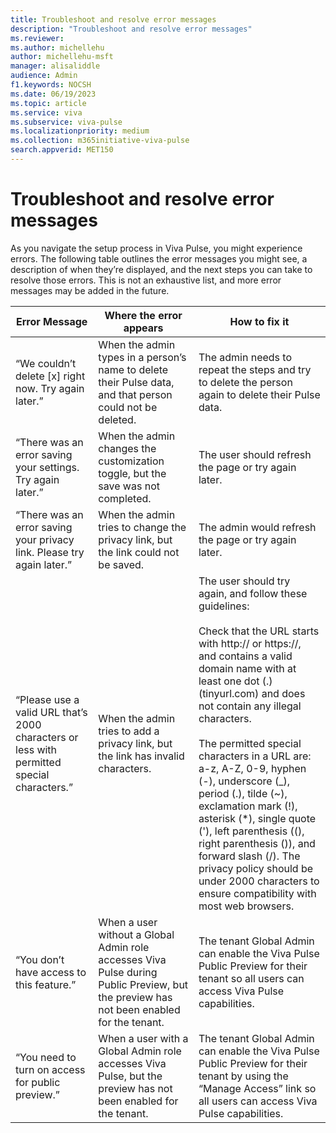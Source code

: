 ```yaml
---
title: Troubleshoot and resolve error messages
description: "Troubleshoot and resolve error messages"
ms.reviewer: 
ms.author: michellehu
author: michellehu-msft
manager: alisaliddle
audience: Admin
f1.keywords: NOCSH
ms.date: 06/19/2023
ms.topic: article
ms.service: viva
ms.subservice: viva-pulse
ms.localizationpriority: medium
ms.collection: m365initiative-viva-pulse  
search.appverid: MET150
---
```


# Troubleshoot and resolve error messages

As you navigate the setup process in Viva Pulse, you might experience errors. The following table outlines the error messages you might see, a description of when they’re displayed, and the next steps you can take to resolve those errors. This is not an exhaustive list, and more error messages may be added in the future.

| Error Message | Where the error appears | How to fix it |
| ----------- | ----------- | ----------- |
| “We couldn’t delete [x] right now. Try again later.” | When the admin types in a person’s name to delete their Pulse data, and that person could not be deleted. | The admin needs to repeat the steps and try to delete the person again to delete their Pulse data. |
| “There was an error saving your settings. Try again later.” | When the admin changes the customization toggle, but the save was not completed. | The user should refresh the page or try again later. |
| “There was an error saving your privacy link. Please try again later.” | When the admin tries to change the privacy link, but the link could not be saved. | The admin would refresh the page or try again later. |
| “Please use a valid URL that’s 2000 characters or less with permitted special characters.” | When the admin tries to add a privacy link, but the link has invalid characters. | The user should try again, and follow these guidelines:<br><br>Check that the URL starts with http:// or https://, and contains a valid domain name with at least one dot (.) (tinyurl.com) and does not contain any illegal characters.<br><br>The permitted special characters in a URL are: a-z, A-Z, 0-9, hyphen (-), underscore (_), period (.), tilde (~), exclamation mark (!), asterisk (*), single quote ('), left parenthesis ((), right parenthesis ()), and forward slash (/). The privacy policy should be under 2000 characters to ensure compatibility with most web browsers. |
| “You don’t have access to this feature.” | When a user without a Global Admin role accesses Viva Pulse during Public Preview, but the preview has not been enabled for the tenant. | The tenant Global Admin can enable the Viva Pulse Public Preview for their tenant so all users can access Viva Pulse capabilities. |
| “You need to turn on access for public preview.” | When a user with a Global Admin role accesses Viva Pulse, but the preview has not been enabled for the tenant. | The tenant Global Admin can enable the Viva Pulse Public Preview for their tenant by using the “Manage Access” link so all users can access Viva Pulse capabilities. |